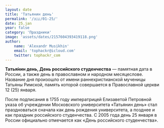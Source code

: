 ```yaml
---
layout: date
title: 'Татьянин день'
permalink: '/🇷🇺/01-25/'
date: 25.jan
year: false
category: 'Праздники'
image: 'assets/dates/2157604393419118.png'
author:
    name: 'Alexandr Musikhin'
    email: 'tophackr@icloud.com'
    twitter: tophackr_com
---
```


**Татья́нин день, День российского студенчества** — памятная дата в России, а также день в православном и народном месяцеслове. Название дня произошло от имени раннехристианской мученицы Татьяны Римской, память которой совершается в Православной церкви 12 (25) января.

После подписания в 1755 году императрицей Елизаветой Петровной указа об учреждении Московского университета «Татьянин день» стал праздноваться сначала как день рождения университета, а позднее и как праздник российского студенчества. С 2005 года день 25 января в России официально отмечается как «День российского студенчества».
